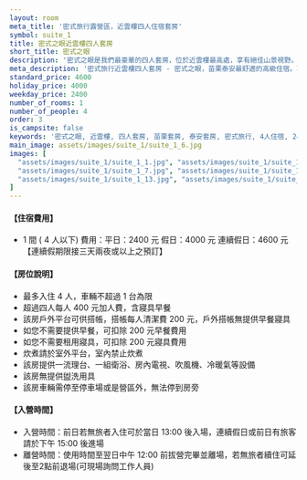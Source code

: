 ```yaml
---
layout: room
meta_title: '密式旅行露營區，近雲樓四人住宿套房'
symbol: suite_1
title: 密式之眼近雲樓四人套房
short_title: 密式之眼
description: '密式之眼是我們最豪華的四人套房，位於近雲樓最高處，享有絕佳山景視野。房內配備電視、冷暖氣、獨立衛浴，戶外平台可額外搭帳。含精緻早餐，平日只要2400元起。'
meta_description: '密式旅行近雲樓四人套房 - 密式之眼，苗栗泰安最舒適的高級住宿。享山景視野、獨立衛浴、含早餐。平日2400元、假日4000元、連假4600元。立即預訂！'
standard_price: 4600
holiday_price: 4000
weekday_price: 2400
number_of_rooms: 1
number_of_people: 4
order: 3
is_campsite: false
keywords: '密式之眼, 近雲樓, 四人套房, 苗栗套房, 泰安套房, 密式旅行, 4人住宿, 2400-4600元, 高級套房, 山景套房, 独立衛浴, 包含早餐, 有電視冷氣, 精致住宿'
main_image: assets/images/suite_1/suite_1_6.jpg
images: [
  "assets/images/suite_1/suite_1_1.jpg", "assets/images/suite_1/suite_1_2.jpg", "assets/images/suite_1/suite_1_3.jpg", "assets/images/suite_1/suite_1_4.jpg", "assets/images/suite_1/suite_1_5.jpg", "assets/images/suite_1/suite_1_6.jpg",
  "assets/images/suite_1/suite_1_7.jpg", "assets/images/suite_1/suite_1_8.jpg", "assets/images/suite_1/suite_1_9.jpg", "assets/images/suite_1/suite_1_10.jpg", "assets/images/suite_1/suite_1_11.jpg", "assets/images/suite_1/suite_1_12.jpg",
  "assets/images/suite_1/suite_1_13.jpg", "assets/images/suite_1/suite_1_14.jpg", "assets/images/suite_1/suite_1_15.jpg", "assets/images/map.jpg", "assets/images/booking_announcement.jpg"
]
---
```


<h4 class="yellow">【住宿費用】</h4>
<ul class="yellow">
  <li>1 間 ( 4 人以下) 費用：平日：2400 元  假日：4000 元  連續假日：4600 元【連續假期限接三天兩夜或以上之預訂】</li>
</ul>

#### 【房位說明】
- 最多入住 4 人，車輛不超過 1 台為限
- 超過四人每人 400 元加人費，含寢具早餐
- 該房戶外平台可供搭帳，搭帳每人清潔費 200 元，戶外搭帳無提供早餐寢具
- 如您不需要提供早餐，可扣除 200 元早餐費用
- 如您不需要租用寢具，可扣除 200 元寢具費用
- 炊煮請於室外平台，室內禁止炊煮
- 該房提供一流理台、一組衛浴、房內電視、吹風機、冷暖氣等設備
- 該房無提供盥洗用具
- 該房車輛需停至停車場或是營區外，無法停到房旁

<h4 class="yellow">【入營時間】</h4>
<ul class="yellow">
  <li>入營時間：前日若無旅者入住可於當日 13:00 後入場，連續假日或前日有旅客請於下午 15:00 後進場</li>
  <li>離營時間：使用時間至翌日中午 12:00 前拔營完畢並離場，若無旅者續住可延後至2點前退場(可現場詢問工作人員)</li>
</ul>
